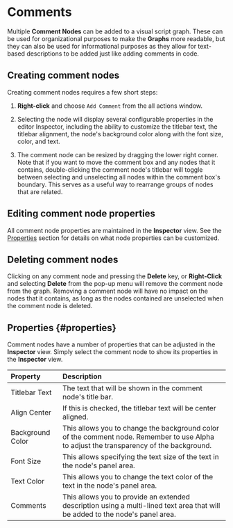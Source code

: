 
# Comments

<Figure image="/img/nodes/comments/comment-node-example.png" caption="Example usage of a comment node"></Figure>

Multiple **Comment Nodes** can be added to a visual script graph.
These can be used for organizational purposes to make the **Graphs** more readable, but they can also be used for informational purposes as they allow for text-based descriptions to be added just like adding comments in code.

## Creating comment nodes

Creating comment nodes requires a few short steps:

1. **Right-click** and choose `Add Comment` from the all actions window.
   <Figure image="/img/nodes/comments/add-comment-all-actions.png" caption="Add comment node"></Figure>
2. Selecting the node will display several configurable properties in the editor Inspector, including the ability to customize the titlebar text, the titlebar alignment, the node's background color along with the font size, color, and text.
   <Figure image="/img/nodes/comments/add-comment-inspector.png" caption="Add comment node inspector properties"></Figure>
3. The comment node can be resized by dragging the lower right corner.
Note that if you want to move the comment box and any nodes that it contains, double-clicking the comment node's titlebar will toggle between selecting and unselecting all nodes within the comment box's boundary.
This serves as a useful way to rearrange groups of nodes that are related.

## Editing comment node properties

All comment node properties are maintained in the **Inspector** view.
See the [Properties](#properties) section for details on what node properties can be customized.

## Deleting comment nodes

Clicking on any comment node and pressing the **Delete** key, or **Right-Click** and selecting **Delete** from the pop-up menu will remove the comment node from the graph.
Removing a comment node will have no impact on the nodes that it contains, as long as the nodes contained are unselected when the comment node is deleted.

## Properties {#properties}

Comment nodes have a number of properties that can be adjusted in the **Inspector** view.
Simply select the comment node to show its properties in the **Inspector** view.

| Property         | Description                                                                                                                              |
|:-----------------|:-----------------------------------------------------------------------------------------------------------------------------------------|
| Titlebar Text    | The text that will be shown in the comment node's title bar.                                                                             |
| Align Center     | If this is checked, the titlebar text will be center aligned.                                                                            |
| Background Color | This allows you to change the background color of the comment node. Remember to use Alpha to adjust the transparency of the background.  |
| Font Size        | This allows specifying the text size of the text in the node's panel area.                                                               |
| Text Color       | This allows you to change the text color of the text in the node's panel area.                                                           |
| Comments         | This allows you to provide an extended description using a multi-lined text area that will be added to the node's panel area.            |